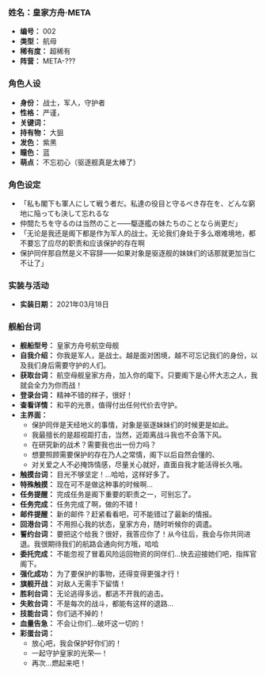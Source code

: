 ### 姓名：皇家方舟·META
* **编号：** 002
* **类型：** 航母
* **稀有度：** 超稀有
* **阵营：** META-???


### 角色人设
* **身份：** 战士，军人，守护者
* **性格：** 严谨，
* **关键词：** 
* **持有物：** 大狙
* **发色：** 紫黑
* **瞳色：** 蓝
* **萌点：** 不忘初心（驱逐舰真是太棒了）


### 角色设定
* 「私も閣下も軍人にして戦う者だ。私達の役目と守るべき存在を、どんな窮地に陥っても決して忘れるな
* 仲間たちを守るのは当然のこと――駆逐艦の妹たちのことなら尚更だ」
* 「无论是我还是阁下都是作为军人的战士。无论我们身处于多么艰难境地，都不要忘了应尽的职责和应该保护的存在啊
* 保护同伴那自然是义不容辞――如果对象是驱逐舰的妹妹们的话那就更加当仁不让了」


### 实装与活动
* **实装日期：** 2021年03月18日


### 舰船台词
* **舰船型号：** 皇家方舟号航空母舰
* **自我介绍：** 你我是军人，是战士。越是面对困境，越不可忘记我们的身份，以及我们身后需要守护的人们。
* **获取台词：** 航空母舰皇家方舟，加入你的麾下。只要阁下是心怀大志之人，我就会全力为你而战！
* **登录台词：** 精神不错的样子，很好！
* **查看详情：** 和平的光景，值得付出任何代价去守护。
* **主界面：**
  * 保护同伴是天经地义的事情，对象是驱逐妹妹们的时候更是如此。
  * 我最擅长的是超视距打击，当然，近距离战斗我也不会落下风。
  * 在研究新的战术？需要我也出一份力吗？
  * 想要照顾需要保护的存在乃人之常情，阁下以后自然会懂的、
  * 对关爱之人不必掩饰情感，尽量关心就好，直面自我才能活得长久哦。
* **触摸台词：** 目光不够坚定！…哈哈，这样好多了。
* **特殊触摸：** 现在可不是做这种事的时候啊…
* **任务提醒：** 完成任务是阁下重要的职责之一，可别忘了。
* **任务完成：** 任务完成了啊，做的不错！
* **邮件提醒：** 新的邮件？赶紧看看吧，可不能错过了最新的情报。
* **回港台词：** 不用担心我的状态，皇家方舟，随时听候你的调遣。
* **誓约台词：** 要把这个给我？很好，我答应你了！从今往后，我会与你共同进退。我很期待我们的航路会通向何方哦，哈哈
* **委托完成：** 不能忽视了冒着风险运回物资的同伴们…快去迎接她们吧，指挥官阁下。
* **强化成功：** 为了要保护的事物，还得变得更强才行！
* **旗舰开战：** 对敌人无需手下留情！
* **胜利台词：** 无论逃得多远，都逃不开我的追击。
* **失败台词：** 不是每次的战斗，都能有这样的退路…
* **技能台词：** 你们逃不掉的！
* **血量告急：** 不会让你们…破坏这一切的！
* **彩蛋台词：**
  * 放心吧，我会保护好你们的！
  * 一起守护皇家的光荣—！
  * 再次…燃起来吧！

